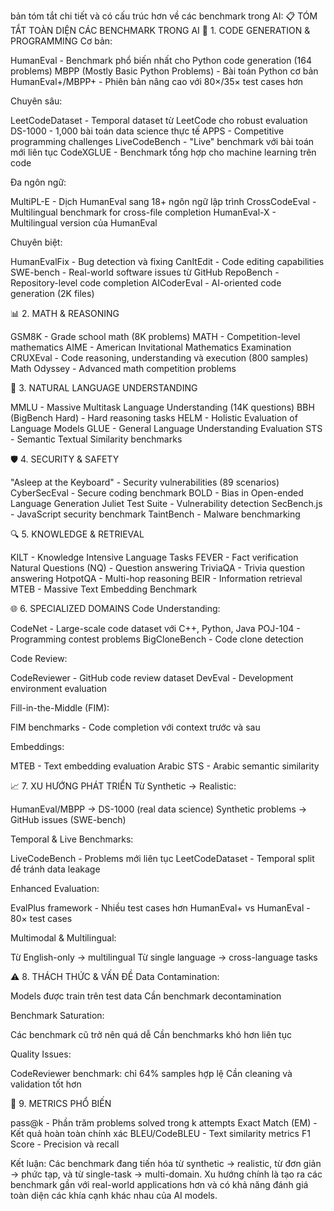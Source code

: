  bản tóm tắt chi tiết và có cấu trúc hơn về các benchmark trong AI:
📋 TÓM TẮT TOÀN DIỆN CÁC BENCHMARK TRONG AI
🔧 1. CODE GENERATION & PROGRAMMING
Cơ bản:

HumanEval - Benchmark phổ biến nhất cho Python code generation (164 problems)
MBPP (Mostly Basic Python Problems) - Bài toán Python cơ bản
HumanEval+/MBPP+ - Phiên bản nâng cao với 80×/35× test cases hơn

Chuyên sâu:

LeetCodeDataset - Temporal dataset từ LeetCode cho robust evaluation
DS-1000 - 1,000 bài toán data science thực tế
APPS - Competitive programming challenges
LiveCodeBench - "Live" benchmark với bài toán mới liên tục
CodeXGLUE - Benchmark tổng hợp cho machine learning trên code

Đa ngôn ngữ:

MultiPL-E - Dịch HumanEval sang 18+ ngôn ngữ lập trình
CrossCodeEval - Multilingual benchmark for cross-file completion
HumanEval-X - Multilingual version của HumanEval

Chuyên biệt:

HumanEvalFix - Bug detection và fixing
CanItEdit - Code editing capabilities
SWE-bench - Real-world software issues từ GitHub
RepoBench - Repository-level code completion
AICoderEval - AI-oriented code generation (2K files)

📊 2. MATH & REASONING

GSM8K - Grade school math (8K problems)
MATH - Competition-level mathematics
AIME - American Invitational Mathematics Examination
CRUXEval - Code reasoning, understanding và execution (800 samples)
Math Odyssey - Advanced math competition problems

💬 3. NATURAL LANGUAGE UNDERSTANDING

MMLU - Massive Multitask Language Understanding (14K questions)
BBH (BigBench Hard) - Hard reasoning tasks
HELM - Holistic Evaluation of Language Models
GLUE - General Language Understanding Evaluation
STS - Semantic Textual Similarity benchmarks

🛡️ 4. SECURITY & SAFETY

"Asleep at the Keyboard" - Security vulnerabilities (89 scenarios)
CyberSecEval - Secure coding benchmark
BOLD - Bias in Open-ended Language Generation
Juliet Test Suite - Vulnerability detection
SecBench.js - JavaScript security benchmark
TaintBench - Malware benchmarking

🔍 5. KNOWLEDGE & RETRIEVAL

KILT - Knowledge Intensive Language Tasks
FEVER - Fact verification
Natural Questions (NQ) - Question answering
TriviaQA - Trivia question answering
HotpotQA - Multi-hop reasoning
BEIR - Information retrieval
MTEB - Massive Text Embedding Benchmark

🌐 6. SPECIALIZED DOMAINS
Code Understanding:

CodeNet - Large-scale code dataset với C++, Python, Java
POJ-104 - Programming contest problems
BigCloneBench - Code clone detection

Code Review:

CodeReviewer - GitHub code review dataset
DevEval - Development environment evaluation

Fill-in-the-Middle (FIM):

FIM benchmarks - Code completion với context trước và sau

Embeddings:

MTEB - Text embedding evaluation
Arabic STS - Arabic semantic similarity

📈 7. XU HƯỚNG PHÁT TRIỂN
Từ Synthetic → Realistic:

HumanEval/MBPP → DS-1000 (real data science)
Synthetic problems → GitHub issues (SWE-bench)

Temporal & Live Benchmarks:

LiveCodeBench - Problems mới liên tục
LeetCodeDataset - Temporal split để tránh data leakage

Enhanced Evaluation:

EvalPlus framework - Nhiều test cases hơn
HumanEval+ vs HumanEval - 80× test cases

Multimodal & Multilingual:

Từ English-only → multilingual
Từ single language → cross-language tasks

⚠️ 8. THÁCH THỨC & VẤN ĐỀ
Data Contamination:

Models được train trên test data
Cần benchmark decontamination

Benchmark Saturation:

Các benchmark cũ trở nên quá dễ
Cần benchmarks khó hơn liên tục

Quality Issues:

CodeReviewer benchmark: chỉ 64% samples hợp lệ
Cần cleaning và validation tốt hơn

🎯 9. METRICS PHỔ BIẾN

pass@k - Phần trăm problems solved trong k attempts
Exact Match (EM) - Kết quả hoàn toàn chính xác
BLEU/CodeBLEU - Text similarity metrics
F1 Score - Precision và recall


Kết luận: Các benchmark đang tiến hóa từ synthetic → realistic, từ đơn giản → phức tạp, và từ single-task → multi-domain. Xu hướng chính là tạo ra các benchmark gần với real-world applications hơn và có khả năng đánh giá toàn diện các khía cạnh khác nhau của AI models.
